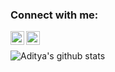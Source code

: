 
### Connect with me:
[<img align="left" alt="Aditya Rahman  | Telegram" height="22px" src="https://cdn.jsdelivr.net/npm/simple-icons@v3/icons/telegram.svg" />][telegram]
[<img align="left" alt="adit_rahman909 | Instagram" height="22px" src="https://cdn.jsdelivr.net/npm/simple-icons@v3/icons/instagram.svg" />][instagram]
</br>

![Aditya's github stats](https://github-readme-stats.vercel.app/api?username=aditya37&theme=dark&show_icons=true)

[telegram]:https://telegram.me/aditya_rahman09
[instagram]: https://www.instagram.com/s_sabesan
